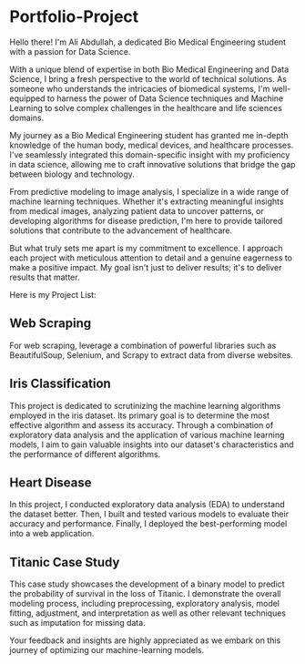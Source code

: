 # Portfolio-Project

Hello there! I'm Ali Abdullah, a dedicated Bio Medical Engineering student with a passion for Data Science.

With a unique blend of expertise in both Bio Medical Engineering and Data Science, I bring a fresh perspective to the world of technical solutions. As someone who understands the intricacies of biomedical systems, I'm well-equipped to harness the power of Data Science techniques and Machine Learning to solve complex challenges in the healthcare and life sciences domains.

My journey as a Bio Medical Engineering student has granted me in-depth knowledge of the human body, medical devices, and healthcare processes. I've seamlessly integrated this domain-specific insight with my proficiency in data science, allowing me to craft innovative solutions that bridge the gap between biology and technology.

From predictive modeling to image analysis, I specialize in a wide range of machine learning techniques. Whether it's extracting meaningful insights from medical images, analyzing patient data to uncover patterns, or developing algorithms for disease prediction, I'm here to provide tailored solutions that contribute to the advancement of healthcare.

But what truly sets me apart is my commitment to excellence. I approach each project with meticulous attention to detail and a genuine eagerness to make a positive impact. My goal isn't just to deliver results; it's to deliver results that matter.

Here is my Project List: 

## Web Scraping
For web scraping, leverage a combination of powerful libraries such as BeautifulSoup, Selenium, and Scrapy to extract data from diverse websites.

## Iris Classification 
This project is dedicated to scrutinizing the machine learning algorithms employed in the iris dataset. Its primary goal is to determine the most effective algorithm and assess its accuracy. Through a combination of exploratory data analysis and the application of various machine learning models, I aim to gain valuable insights into our dataset's characteristics and the performance of different algorithms.

## Heart Disease
In this project, I conducted exploratory data analysis (EDA) to understand the dataset better. Then, I built and tested various models to evaluate their accuracy and performance. Finally, I deployed the best-performing model into a web application.

## Titanic Case Study
This case study showcases the development of a binary model to predict the probability of survival in the loss of Titanic. I demonstrate the overall modeling process, including preprocessing, exploratory analysis, model fitting, adjustment, and interpretation as well as other relevant techniques such as imputation for missing data. 


Your feedback and insights are highly appreciated as we embark on this journey of optimizing our machine-learning models.
